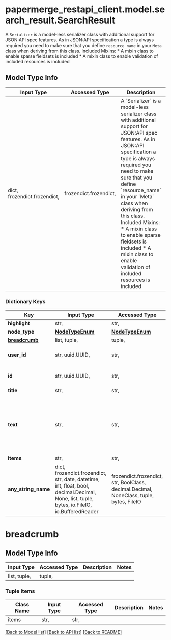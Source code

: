# papermerge_restapi_client.model.search_result.SearchResult

A `Serializer` is a model-less serializer class with additional support for JSON:API spec features.  As in JSON:API specification a type is always required you need to make sure that you define `resource_name` in your `Meta` class when deriving from this class.  Included Mixins:  * A mixin class to enable sparse fieldsets is included * A mixin class to enable validation of included resources is included

## Model Type Info
Input Type | Accessed Type | Description | Notes
------------ | ------------- | ------------- | -------------
dict, frozendict.frozendict,  | frozendict.frozendict,  | A &#x60;Serializer&#x60; is a model-less serializer class with additional support for JSON:API spec features.  As in JSON:API specification a type is always required you need to make sure that you define &#x60;resource_name&#x60; in your &#x60;Meta&#x60; class when deriving from this class.  Included Mixins:  * A mixin class to enable sparse fieldsets is included * A mixin class to enable validation of included resources is included | 

### Dictionary Keys
Key | Input Type | Accessed Type | Description | Notes
------------ | ------------- | ------------- | ------------- | -------------
**highlight** | str,  | str,  |  | 
**node_type** | [**NodeTypeEnum**](NodeTypeEnum.md) | [**NodeTypeEnum**](NodeTypeEnum.md) |  | 
**[breadcrumb](#breadcrumb)** | list, tuple,  | tuple,  |  | 
**user_id** | str, uuid.UUID,  | str,  |  | value must be a uuid
**id** | str, uuid.UUID,  | str,  |  | value must be a uuid
**title** | str,  | str,  |  | 
**text** | str,  | str,  |  | [optional] if omitted the server will use the default value of ""
**items** | str,  | str,  |  | [optional] 
**any_string_name** | dict, frozendict.frozendict, str, date, datetime, int, float, bool, decimal.Decimal, None, list, tuple, bytes, io.FileIO, io.BufferedReader | frozendict.frozendict, str, BoolClass, decimal.Decimal, NoneClass, tuple, bytes, FileIO | any string name can be used but the value must be the correct type | [optional]

# breadcrumb

## Model Type Info
Input Type | Accessed Type | Description | Notes
------------ | ------------- | ------------- | -------------
list, tuple,  | tuple,  |  | 

### Tuple Items
Class Name | Input Type | Accessed Type | Description | Notes
------------- | ------------- | ------------- | ------------- | -------------
items | str,  | str,  |  | 

[[Back to Model list]](../../README.md#documentation-for-models) [[Back to API list]](../../README.md#documentation-for-api-endpoints) [[Back to README]](../../README.md)

